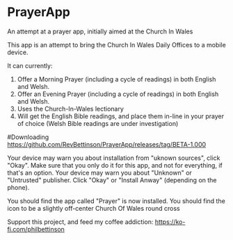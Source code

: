 # PrayerApp
An attempt at a prayer app, initially aimed at the Church In Wales

This app is an attempt to bring the Church In Wales Daily Offices to a mobile device. 

It can currently:

1. Offer a Morning Prayer (including a cycle of readings) in both English and Welsh.
2. Offer an Evening Prayer (including a cycle of readings) in both English and Welsh.
3. Uses the Church-In-Wales lectionary
4. Will get the English Bible readings, and place them in-line in your prayer of choice (Welsh Bible readings are under investigation)

#Downloading
https://github.com/RevBettinson/PrayerApp/releases/tag/BETA-1.000


Your device may warn you about installation from "uknown sources", click "Okay". Make sure that you only do it for this app, and not for everything, if that's an option. 
Your device may warn you about "Unknown" or "Untrusted" publisher. Click "Okay" or "Install Anway" (depending on the phone). 

You should find the app called "Prayer" is now installed. You should find the icon to be a slightly off-center Church Of Wales round cross

Support this project, and feed my coffee addiction:
https://ko-fi.com/philbettinson

